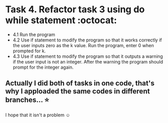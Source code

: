 # Task 4. Refactor task 3 using do while statement :octocat:

* 4.1 Run the program
* 4.2 Use if statement to modify the program so that it works correctly if the user inputs zero as the k value. Run the program, enter 0 when prompted for k.
* 4.3  Use if statement to modify the program so that it outputs a warning if the user input is not an integer. After the warning the program should prompt for the integer again.

## Actually I did both of tasks in one code, that's why I apploaded the same codes in different branches... ⭐
I hope that it isn't a problem ☺️


